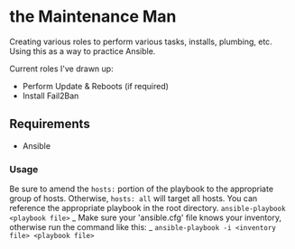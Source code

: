 # the Maintenance Man
Creating various roles to perform various tasks, installs, plumbing, etc.
Using this as a way to practice Ansible. 

Current roles I've drawn up:
* Perform Update & Reboots (if required)
* Install Fail2Ban

## Requirements
* Ansible

### Usage
Be sure to amend the `hosts:` portion of the playbook to the appropriate group of hosts. Otherwise, 
`hosts: all` will target all hosts. 
You can reference the appropriate playbook in the root directory.
`ansible-playbook <playbook file>`
_ Make sure your 'ansible.cfg' file knows your inventory, otherwise run the command like this: _
`ansible-playbook -i <inventory file> <playbook file>` 